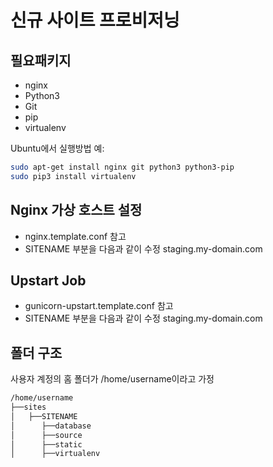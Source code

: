 신규 사이트 프로비저닝
====================

## 필요패키지
* nginx
* Python3
* Git
* pip
* virtualenv

Ubuntu에서 실행방법 예:
```bash
sudo apt-get install nginx git python3 python3-pip
sudo pip3 install virtualenv
```

## Nginx 가상 호스트 설정
* nginx.template.conf 참고
* SITENAME 부분을 다음과 같이 수정 staging.my-domain.com

## Upstart Job

* gunicorn-upstart.template.conf 참고
* SITENAME 부분을 다음과 같이 수정 staging.my-domain.com

## 폴더 구조
사용자 계정의 홈 폴더가 /home/username이라고 가정

```bash
/home/username
├──sites
│   ├──SITENAME
│      ├──database
│      ├──source
│      ├──static
│      ├──virtualenv
```